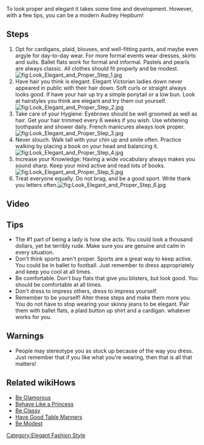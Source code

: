 To look proper and elegant it takes some time and development. However,
with a few tips, you can be a modern Audrey Hepburn!

## Steps

1.  Opt for cardigans, plaid, blouses, and well-fitting pants, and maybe
    even argyle for day-to-day wear. For more formal events wear
    dresses, skirts and suits. Ballet flats work for formal and
    informal. Pastels and pearls are always classic. All clothes should
    fit properly and be
    modest.![](Look_Elegant_and_Proper_Step_1.jpg "fig:Look_Elegant_and_Proper_Step_1.jpg")
2.  Have hair you think is elegant. Elegant Victorian ladies down never
    appeared in public with their hair down. Soft curls or straight
    always looks good. If have your hair up try a simple ponytail or a
    low bun. Look at hairstyles you think are elegant and try them out
    yourself.![](Look_Elegant_and_Proper_Step_2.jpg "fig:Look_Elegant_and_Proper_Step_2.jpg")
3.  Take care of your Hygiene: Eyebrows should be well groomed as well
    as hair. Get your hair trimmed every 6 weeks if you wish. Use
    whitening toothpaste and shower daily. French manicures always look
    proper.![](Look_Elegant_and_Proper_Step_3.jpg "fig:Look_Elegant_and_Proper_Step_3.jpg")
4.  Never slouch. Walk tall with your chin up and smile often. Practice
    walking by placing a book on your head and balancing
    it.![](Look_Elegant_and_Proper_Step_4.jpg "fig:Look_Elegant_and_Proper_Step_4.jpg")
5.  Increase your Knowledge: Having a wide vocabulary always makes you
    sound sharp. Keep your mind active and read lots of
    books.![](Look_Elegant_and_Proper_Step_5.jpg "fig:Look_Elegant_and_Proper_Step_5.jpg")
6.  Treat everyone equally. Do not brag, and be a good sport. Write
    thank you letters
    often.![](Look_Elegant_and_Proper_Step_6.jpg "fig:Look_Elegant_and_Proper_Step_6.jpg")

## Video

## Tips

-   The #1 part of being a lady is how she acts. You could look a
    thousand dollars, yet be terribly rude. Make sure you are genuine
    and calm in every situation.
-   Don't think sports aren't proper. Sports are a great way to keep
    active. You could be in ballet to football. Just remember to dress
    appropriately and keep you cool at all times.
-   Be comfortable. Don't buy flats that give you blisters, but look
    good. You should be comfortable at all times.
-   Don't dress to impress others, dress to impress yourself.
-   Remember to be yourself! Alter these steps and make them more you.
    You do not have to stop wearing your skinny jeans to be elegant.
    Pair them with ballet flats, a plaid button up shirt and a cardigan.
    whatever works for you.

## Warnings

-   People may stereotype you as stuck up because of the way you dress.
    Just remember that if you like what you're wearing, then that is all
    that matters!

## Related wikiHows

-   [Be Glamorous](Be_Glamorous "wikilink")
-   [Behave Like a Princess](Behave_Like_a_Princess "wikilink")
-   [Be Classy](Be_Classy "wikilink")
-   [Have Good Table Manners](Have_Good_Table_Manners "wikilink")
-   [Be Modest](Be_Modest "wikilink")

[Category:Elegant Fashion
Style](Category:Elegant_Fashion_Style "wikilink")